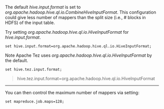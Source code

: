 <!--
  Licensed to the Apache Software Foundation (ASF) under one
  or more contributor license agreements.  See the NOTICE file
  distributed with this work for additional information
  regarding copyright ownership.  The ASF licenses this file
  to you under the Apache License, Version 2.0 (the
  "License"); you may not use this file except in compliance
  with the License.  You may obtain a copy of the License at

    http://www.apache.org/licenses/LICENSE-2.0

  Unless required by applicable law or agreed to in writing,
  software distributed under the License is distributed on an
  "AS IS" BASIS, WITHOUT WARRANTIES OR CONDITIONS OF ANY
  KIND, either express or implied.  See the License for the
  specific language governing permissions and limitations
  under the License.
-->
        
The default _hive.input.format_ is set to _org.apache.hadoop.hive.ql.io.CombineHiveInputFormat_.
This configuration could give less number of mappers than the split size (i.e., # blocks in HDFS) of the input table.

Try setting _org.apache.hadoop.hive.ql.io.HiveInputFormat_ for _hive.input.format_.
```
set hive.input.format=org.apache.hadoop.hive.ql.io.HiveInputFormat;
```

Note Apache Tez uses _org.apache.hadoop.hive.ql.io.HiveInputFormat_ by the default.
```
set hive.tez.input.format;
``` 
> hive.tez.input.format=org.apache.hadoop.hive.ql.io.HiveInputFormat

***

You can then control the maximum number of mappers via setting:
```
set mapreduce.job.maps=128;
```
